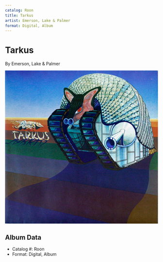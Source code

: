 ```yaml
---
catalog: Roon
title: Tarkus
artist: Emerson, Lake & Palmer
format: Digital, Album
---
```


# Tarkus

By Emerson, Lake & Palmer

![](../../assets/albumcovers/Emerson__Lake_and_Palmer-Tarkus.png)

## Album Data

- Catalog #: Roon
- Format: Digital, Album

